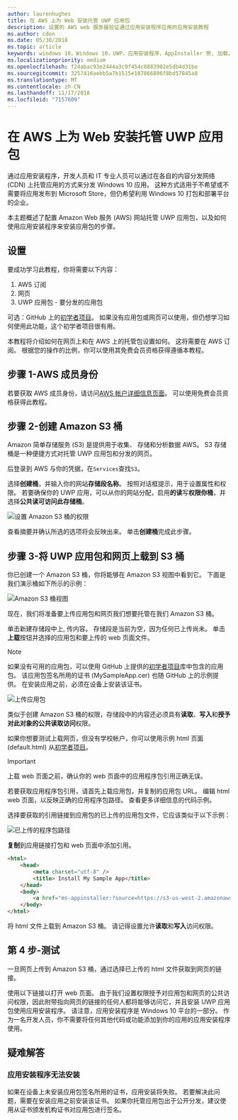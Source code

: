 ```yaml
---
author: laurenhughes
title: 在 AWS 上为 Web 安装托管 UWP 应用包
description: 设置的 AWS web 服务器验证通过应用安装程序应用的应用安装教程
ms.author: cdon
ms.date: 05/30/2018
ms.topic: article
keywords: windows 10，Windows 10，UWP，应用安装程序，AppInstaller 旁, 加载，相关集，可选包，AWS
ms.localizationpriority: medium
ms.openlocfilehash: f24abac93e2444a3c9f454c8883902e5db4d31be
ms.sourcegitcommit: 3257416aebb5a7b1515e107866806f8bd57845a8
ms.translationtype: MT
ms.contentlocale: zh-CN
ms.lasthandoff: 11/17/2018
ms.locfileid: "7157609"
---
```

# <a name="hosting-uwp-app-packages-on-aws-for-web-install"></a>在 AWS 上为 Web 安装托管 UWP 应用包

通过应用安装程序，开发人员和 IT 专业人员可以通过在各自的内容分发网络 (CDN) 上托管应用的方式来分发 Windows 10 应用。 这种方式适用于不希望或不需要将应用发布到 Microsoft Store，但仍希望利用 Windows 10 打包和部署平台的企业。

本主题概述了配置 Amazon Web 服务 (AWS) 网站托管 UWP 应用包，以及如何使用应用安装程序来安装应用包的步骤。

## <a name="setup"></a>设置

要成功学习此教程，你将需要以下内容：
 
1. AWS 订阅 
2. 网页
3. UWP 应用包 - 要分发的应用包

可选：GitHub 上的[初学者项目](https://github.com/AppInstaller/MySampleWebApp)。 如果没有应用包或网页可以使用，但仍想学习如何使用此功能，这个初学者项目很有用。

本教程将介绍如何在网页上和在 AWS 上的托管包设置如何。 这将需要在 AWS 订阅。 根据您的操作的比例，你可以使用其免费会员资格获得遵循本教程。 

## <a name="step-1---aws-membership"></a>步骤 1-AWS 成员身份
若要获取 AWS 成员身份，请访问[AWS 帐户详细信息页面](https://aws.amazon.com/free/)。 可以使用免费会员资格获得此教程。

## <a name="step-2---create-an-amazon-s3-bucket"></a>步骤 2-创建 Amazon S3 桶

Amazon 简单存储服务 (S3) 是提供用于收集、 存储和分析数据 AWS。 S3 存储桶是一种便捷方式对托管 UWP 应用包和分发的网页。 

后登录到 AWS 与你的凭据，在`Services`查找`S3`。 

选择**创建桶**，并输入你的网站**存储段名称**。 按照对话框提示，用于设置属性和权限。 若要确保你的 UWP 应用，可以从你的网站分配，启用**的读**写**权限你桶**，并选择**公共读可访问此存储桶**。

![设置 Amazon S3 桶的权限](images/aws-permissions.png) 

查看摘要并确认所选的选项将会反映出来。 单击**创建桶**完成此步骤。 

## <a name="step-3---upload-uwp-app-package-and-web-pages-to-an-s3-bucket"></a>步骤 3-将 UWP 应用包和网页上载到 S3 桶

你已创建一个 Amazon S3 桶，你将能够在 Amazon S3 视图中看到它。 下面是我们演示桶如下所示的示例：

![Amazon S3 桶视图](images/aws-post-create.png)

现在，我们将准备要上传应用包和网页我们想要托管在我们 Amazon S3 桶。 

单击新建存储段中上, 传内容。 存储段是当前为空，因为任何已上传尚未。 单击**上载**按钮并选择的应用包和要上传的 web 页面文件。

> [!NOTE]
> 如果没有可用的应用包，可以使用 GitHub 上提供的[初学者项目](https://github.com/AppInstaller/MySampleWebApp)库中包含的应用包。 该应用包签名所用的证书 (MySampleApp.cer) 也随 GitHub 上的示例提供。 在安装应用之前，必须在设备上安装该证书。

![上传应用包](images/aws-upload-package.png)

类似于创建 Amazon S3 桶的权限，存储段中的内容还必须具有**读取**、**写入**和**授予对此对象的公共读取访问**权限。

如果你想要测试上载网页，但没有学校帐户，你可以使用示例 html 页面 (default.html) 从[初学者项目](https://github.com/AppInstaller/MySampleWebApp/blob/master/MySampleWebApp/default.html)。

> [!IMPORTANT]
> 上载 web 页面之前，确认你的 web 页面中的应用程序包引用正确无误。 

若要获取应用程序包引用，请首先上载应用包，并复制的应用包 URL。 编辑 html web 页面，以反映正确的应用程序包路径。 查看更多详细信息的代码示例。 

选择要获取的引用链接到应用包的已上传的应用包文件，它应该类似于以下示例：

![已上传的程序包路径](images/aws-package-path.png)

**复制**到应用链接打包和 web 页面中添加引用。 

```html
<html>
    <head>
        <meta charset="utf-8" />
        <title> Install My Sample App</title>
    </head>
    <body>
        <a href="ms-appinstaller:?source=https://s3-us-west-2.amazonaws.com/appinstaller-aws-demo/MySampleApp.appxbundle"> Install My Sample App</a>
    </body>
</html>
```
将 html 文件上载到 Amazon S3 桶。 请记得设置允许**读取**和**写入**访问权限。

## <a name="step-4---test"></a>第 4 步-测试

一旦网页上传到 Amazon S3 桶，通过选择已上传的 html 文件获取到网页的链接。

使用以下链接以打开 web 页面。 由于我们设置权限授予对应用包和网页的公共访问权限，因此附带指向网页的链接的任何人都将能够访问它，并且安装 UWP 应用包使用应用安装程序。 请注意，应用安装程序是 Windows 10 平台的一部分。 作为一名开发人员，你不需要将任何其他代码或功能添加到你的应用的应用安装程序使用。 

## <a name="troubleshooting"></a>疑难解答

### <a name="app-installer-fails-to-install"></a>应用安装程序无法安装 

如果在设备上未安装应用包签名所用的证书，应用安装将失败。 若要解决此问题，需要在安装应用之前安装该证书。 如果你托管应用包出于公开分发，建议使用从证书颁发机构证书对应用包进行签名。 


